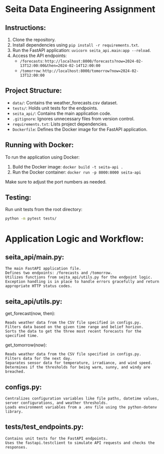 # Seita Data Engineering Assignment

## Instructions:

1. Clone the repository.
2. Install dependencies using `pip install -r requirements.txt`.
3. Run the FastAPI application: `uvicorn seita_api.main:app --reload`.
4. Access the API endpoints:
   - `/forecasts`: `http://localhost:8000/forecasts?now=2024-02-13T12:00:00&then=2024-02-14T12:00:00`
   - `/tomorrow`: `http://localhost:8000/tomorrow?now=2024-02-13T12:00:00`

## Project Structure:

- `data/`: Contains the weather_forecasts.csv dataset.
- `tests/`: Holds unit tests for the endpoints.
- `seita_api/`: Contains the main application code.
- `.gitignore`: Ignores unnecessary files from version control.
- `requirements.txt`: Lists project dependencies.
- `Dockerfile`: Defines the Docker image for the FastAPI application.

## Running with Docker:

To run the application using Docker:

1. Build the Docker image: `docker build -t seita-api .`
2. Run the Docker container: `docker run -p 8000:8000 seita-api`

Make sure to adjust the port numbers as needed.

## Testing:

Run unit tests from the root directory:

```bash
python -m pytest tests/
```
# Application Logic and Workflow:
## seita_api/main.py:

    The main FastAPI application file.
    Defines two endpoints: /forecasts and /tomorrow.
    Utilizes functions from seita_api/utils.py for the endpoint logic.
    Exception handling is in place to handle errors gracefully and return appropriate HTTP status codes.

## seita_api/utils.py:
get_forecast(now, then):

    Reads weather data from the CSV file specified in configs.py.
    Filters data based on the given time range and belief horizon.
    Sorts the data to get the three most recent forecasts for the specified time.

get_tomorrow(now):

    Reads weather data from the CSV file specified in configs.py.
    Filters data for the next day.
    Separates sensor data for temperature, irradiance, and wind speed.
    Determines if the thresholds for being warm, sunny, and windy are breached.

## configs.py:

    Centralizes configuration variables like file paths, datetime values, server configurations, and weather thresholds.
    Loads environment variables from a .env file using the python-dotenv library.

## tests/test_endpoints.py:

    Contains unit tests for the FastAPI endpoints.
    Uses the fastapi.testclient to simulate API requests and checks the responses.
